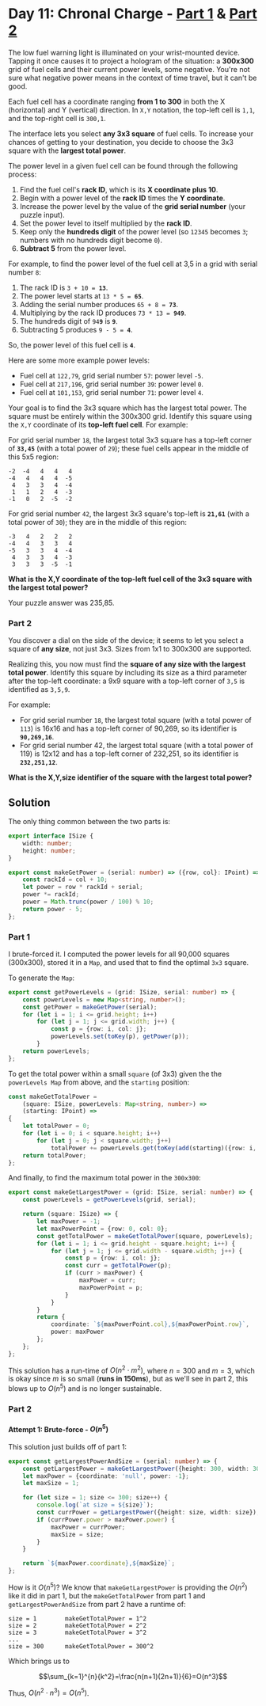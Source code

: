 # Day 11: Chronal Charge - [Part 1](11.ts) & [Part 2](11b.ts)
The low fuel warning light is illuminated on your wrist-mounted device. Tapping it once causes it to project a hologram of the situation: a **300x300** grid of fuel cells and their current power levels, some negative. You're not sure what negative power means in the context of time travel, but it can't be good.

Each fuel cell has a coordinate ranging **from 1 to 300** in both the X (horizontal) and Y (vertical) direction. In `X,Y` notation, the top-left cell is `1,1`, and the top-right cell is `300,1`.

The interface lets you select **any 3x3 square** of fuel cells. To increase your chances of getting to your destination, you decide to choose the 3x3 square with the **largest total power**.

The power level in a given fuel cell can be found through the following process:
1. Find the fuel cell's **rack ID**, which is its **X coordinate plus 10**.
2. Begin with a power level of the **rack ID** times the **Y coordinate**.
3. Increase the power level by the value of the **grid serial number** (your puzzle input).
4. Set the power level to itself multiplied by the **rack ID**.
5. Keep only the **hundreds digit** of the power level (so `12345` becomes `3`; numbers with no hundreds digit become `0`).
6. **Subtract 5** from the power level.

For example, to find the power level of the fuel cell at 3,5 in a grid with serial number `8`:

1. The rack ID is `3 + 10 = `**`13`**.
2. The power level starts at `13 * 5 = `**`65`**.
3. Adding the serial number produces `65 + 8 = `**`73`**.
4. Multiplying by the rack ID produces `73 * 13 = `**`949`**.
5. The hundreds digit of `94`**`9`** is **`9`**.
6. Subtracting 5 produces `9 - 5 = `**`4`**.

So, the power level of this fuel cell is **`4`**.

Here are some more example power levels:

* Fuel cell at  `122,79`, grid serial number `57`: power level `-5`.
* Fuel cell at `217,196`, grid serial number `39`: power level  `0`.
* Fuel cell at `101,153`, grid serial number `71`: power level  `4`.

Your goal is to find the 3x3 square which has the largest total power. The square must be entirely within the 300x300 grid. Identify this square using the `X,Y` coordinate of its **top-left fuel cell**. For example:

For grid serial number `18`, the largest total 3x3 square has a top-left corner of **`33,45`** (with a total power of `29`); these fuel cells appear in the middle of this 5x5 region:
```
-2  -4   4   4   4
-4   4   4   4  -5
 4   3   3   4  -4
 1   1   2   4  -3
-1   0   2  -5  -2
```

For grid serial number `42`, the largest 3x3 square's top-left is **`21,61`** (with a total power of `30`); they are in the middle of this region:
```
-3   4   2   2   2
-4   4   3   3   4
-5   3   3   4  -4
 4   3   3   4  -3
 3   3   3  -5  -1
```
**What is the X,Y coordinate of the top-left fuel cell of the 3x3 square with the largest total power?**

Your puzzle answer was 235,85.

### Part 2
You discover a dial on the side of the device; it seems to let you select a square of **any size**, not just 3x3. Sizes from 1x1 to 300x300 are supported.

Realizing this, you now must find the **square of any size with the largest total power**. Identify this square by including its size as a third parameter after the top-left coordinate: a 9x9 square with a top-left corner of `3,5` is identified as `3,5,9`.

For example:

* For grid serial number `18`, the largest total square (with a total power of `113`) is 16x16 and has a top-left corner of 90,269, so its identifier is **`90,269,16`**.
* For grid serial number 42, the largest total square (with a total power of 119) is 12x12 and has a top-left corner of 232,251, so its identifier is **`232,251,12`**.

**What is the X,Y,size identifier of the square with the largest total power?**

## Solution
The only thing common between the two parts is:

```typescript
export interface ISize {
    width: number;
    height: number;
}

export const makeGetPower = (serial: number) => ({row, col}: IPoint) => {
    const rackId = col + 10;
    let power = row * rackId + serial;
    power *= rackId;
    power = Math.trunc(power / 100) % 10;
    return power - 5;
};
```

### Part 1
I brute-forced it. I computed the power levels for all 90,000 squares (300x300), stored it in a `Map`, and used that to find the optimal `3x3` square.

To generate the `Map`:
```typescript
export const getPowerLevels = (grid: ISize, serial: number) => {
    const powerLevels = new Map<string, number>();
    const getPower = makeGetPower(serial);
    for (let i = 1; i <= grid.height; i++)
        for (let j = 1; j <= grid.width; j++) {
            const p = {row: i, col: j};
            powerLevels.set(toKey(p), getPower(p));
        }
    return powerLevels;
};
```

To get the total power within a small `square` (of 3x3) given the the `powerLevels Map` from above, and the `starting` position:
```typescript
const makeGetTotalPower =
    (square: ISize, powerLevels: Map<string, number>) =>
    (starting: IPoint) =>
{
    let totalPower = 0;
    for (let i = 0; i < square.height; i++)
        for (let j = 0; j < square.width; j++)
            totalPower += powerLevels.get(toKey(add(starting)({row: i, col: j})))!;
    return totalPower;
};
```

And finally, to find the maximum total power in the `300x300`:

```typescript
export const makeGetLargestPower = (grid: ISize, serial: number) => {
    const powerLevels = getPowerLevels(grid, serial);

    return (square: ISize) => {
        let maxPower = -1;
        let maxPowerPoint = {row: 0, col: 0};
        const getTotalPower = makeGetTotalPower(square, powerLevels);
        for (let i = 1; i <= grid.height - square.height; i++) {
            for (let j = 1; j <= grid.width - square.width; j++) {
                const p = {row: i, col: j};
                const curr = getTotalPower(p);
                if (curr > maxPower) {
                    maxPower = curr;
                    maxPowerPoint = p;
                }
            }
        }
        return {
            coordinate: `${maxPowerPoint.col},${maxPowerPoint.row}`,
            power: maxPower
        };
    };
};
```

This solution has a run-time of $O(n^2\cdot m^2)$, where $n=300$ and $m=3$, which is okay since $m$ is so small (**runs in 150ms**), but as we'll see in part 2, this blows up to $O(n^5)$ and is no longer sustainable.

### Part 2
#### Attempt 1: Brute-force - $O(n^5)$
This solution just builds off of part 1:
```typescript
export const getLargestPowerAndSize = (serial: number) => {
    const getLargestPower = makeGetLargestPower({height: 300, width: 300}, serial);
    let maxPower = {coordinate: 'null', power: -1};
    let maxSize = 1;

    for (let size = 1; size <= 300; size++) {
        console.log(`at size = ${size}`);
        const currPower = getLargestPower({height: size, width: size});
        if (currPower.power > maxPower.power) {
            maxPower = currPower;
            maxSize = size;
        }
    }

    return `${maxPower.coordinate},${maxSize}`;
};
```

How is it $O(n^5)$? We know that `makeGetLargestPower` is providing the $O(n^2)$ like it did in part 1, but the `makeGetTotalPower` from part 1 and `getLargestPowerAndSize` from part 2 have a runtime of:

```
size = 1        makeGetTotalPower = 1^2
size = 2        makeGetTotalPower = 2^2
size = 3        makeGetTotalPower = 3^2
...
size = 300      makeGetTotalPower = 300^2
```

Which brings us to

$$\sum_{k=1}^{n}{k^2}=\frac{n(n+1)(2n+1)}{6}=O(n^3)$$

Thus, $O(n^2\cdot n^3)=O(n^5)$.

